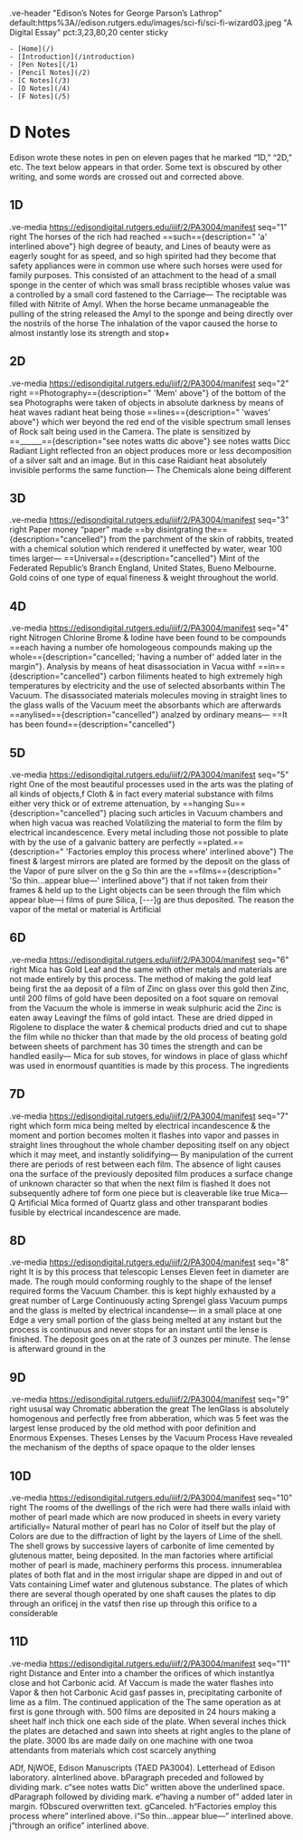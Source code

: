 .ve-header "Edison’s Notes for George Parson’s Lathrop" default:https%3A//edison.rutgers.edu/images/sci-fi/sci-fi-wizard03.jpeg "A Digital Essay" pct:3,23,80,20 center sticky

    - [Home](/)
    - [Introduction](/introduction)
    - [Pen Notes](/1)
    - [Pencil Notes](/2)
    - [C Notes](/3)
    - [D Notes](/4)
    - [F Notes](/5)
    
# D Notes

Edison wrote these notes in pen on eleven pages that he marked “1D,” “2D,” etc. The text below appears in that order. Some text is obscured by other writing, and some words are crossed out and corrected above. 

## 1D
.ve-media https://edisondigital.rutgers.edu/iiif/2/PA3004/manifest seq="1" right 
The horses of the rich had reached ==such=={description=" 'a' interlined above"} high degree of beauty, and Lines of beauty were as eagerly sought for as speed, and so high spirited had they become that safety appliances were in common use where such horses were used for family purposes. This consisted of an attachment to the head of a small sponge in the center of which was small brass reciptible whoses value was a controlled by a small cord fastened to the Carriage— The reciptable was filled with Nitrite of Amyl. When the horse became unmanageable the pulling of the string released the Amyl to the sponge and being directly over the nostrils of the horse The inhalation of the vapor caused the horse to almost instantly lose its strength and stop+
    
## 2D
.ve-media https://edisondigital.rutgers.edu/iiif/2/PA3004/manifest seq="2" right 
==Photography=={description=" 'Mem' above"} of the bottom of the sea
Photographs were taken of objects in absolute darkness by means of heat waves radiant heat being those ==lines=={description=" 'waves' above"} which wer beyond the red end of the visible spectrum small lenses of Rock salt being used in the Camera. The plate is sensitized by ==______=={description="see notes watts dic above"} see notes watts Dicc Radiant Light reflected fron an object produces more or less decomposition of a silver salt and an image. But in this case Raidiant heat absolutely invisible performs the same function— The Chemicals alone being different

## 3D
.ve-media https://edisondigital.rutgers.edu/iiif/2/PA3004/manifest seq="3" right 
Paper money “paper” made ==by disintgrating the=={description="cancelled"} from the parchment of the skin of rabbits, treated with a chemical solution which rendered it uneffected by water, wear 100 times larger—
==Universal=={description="cancelled"} Mint of the Federated Republic’s Branch England, United States, Bueno Melbourne. Gold coins of one type of equal fineness & weight throughout the world.

## 4D
.ve-media https://edisondigital.rutgers.edu/iiif/2/PA3004/manifest seq="4" right 
Nitrogen Chlorine Brome & Iodine have been found to be compounds ==each having a number ofe homologeous compounds making up the whole=={description="cancelled;  'having a number of' added later in the margin"}. Analysis by means of heat disassociation in Vacua withf ==in=={description="cancelled"} carbon filiments heated to high extremely high temperatures by electricity and the use of selected absorbants within The Vacuum. The disassociated materials molecules moving in straight lines to the glass walls of the Vacuum meet the absorbants which are afterwards ==anylised=={description="cancelled"} analzed by ordinary means—
==It has been found=={description="cancelled"}

## 5D
.ve-media https://edisondigital.rutgers.edu/iiif/2/PA3004/manifest seq="5" right 
One of the most beautiful processes used in the arts was the plating of all kinds of objects,f Cloth & in fact every material substance with films either very thick or of extreme attenuation, by ==hanging Su=={description="cancelled"} placing such articles in Vacuum chambers and when high vacua was reached Volatilizing the material to form the film by electrical incandescence. Every metal including those not possible to plate with by the use of a galvanic battery are perfectly ==plated.=={description=" 'Factories employ this process where' interlined above"} The finest & largest mirrors are plated are formed by the deposit on the glass of the Vapor of pure silver on the g So thin are the ==films=={description=" 'So thin…appear blue—' interlined above"} that if not taken from their frames & held up to the Light objects can be seen through the film which appear blue—i films of pure Silica, [---]g are thus deposited. The reason the vapor of the metal or material is Artificial 

## 6D
.ve-media https://edisondigital.rutgers.edu/iiif/2/PA3004/manifest seq="6" right 
Mica has 
Gold Leaf and the same with other metals and materials are not made entirely by this process. The method of making the gold leaf being first the aa deposit of a film of Zinc on glass over this gold then Zinc, until 200 films of gold have been deposited on a foot square on removal from the Vacuum the whole is immerse in weak sulphuric acid the Zinc is eaten away Leavingf the films of gold intact. These are dried dipped in Rigolene to displace the water & chemical products dried and cut to shape the film while no thicker than that made by the old process of beating gold between sheets of parchment has 30 times the strength and can be handled easily—
Mica for sub stoves, for windows in place of glass whichf was used in enormousf quantities is made by this process. The ingredients 
    
## 7D
.ve-media https://edisondigital.rutgers.edu/iiif/2/PA3004/manifest seq="7" right 
which form mica being melted by electrical incandescence & the moment and portion becomes molten it flashes into vapor and passes in straight lines throughout the whole chamber depositing itself on any object which it may meet, and instantly solidifying—
By manipulation of the current there are periods of rest between each film. The absence of light causes ona the surface of the previously deposited film produces a surface change of unknown character so that when the next film is flashed It does not subsequently adhere tof form one piece but is cleaverable like true Mica— Q Artificial Mica formed of Quartz glass and other transparant bodies fusible by electrical incandescence are made.
    
## 8D
.ve-media https://edisondigital.rutgers.edu/iiif/2/PA3004/manifest seq="8" right 
It is by this process that telescopic Lenses Eleven feet in diameter are made. The rough mould conforming roughly to the shape of the lensef required forms the Vacuum Chamber. this is kept highly exhausted by a great number of Large Continuously acting Sprengel glass Vacuum pumps and the glass is melted by electrical incandense— in a small place at one Edge a very small portion of the glass being melted at any instant but the process is continuous and never stops for an instant until the lense is finished. The deposit goes on at the rate of 3 ounzes per minute. The lense is afterward ground in the 
    
## 9D
.ve-media https://edisondigital.rutgers.edu/iiif/2/PA3004/manifest seq="9" right 
ususal way Chromatic abberation the great The lenGlass is absolutely homogenous and perfectly free from abberation, which was 5 feet was the largest lense produced by the old method with poor definition and Enormous Expenses. Theses Lenses by the Vacuum Process Have revealed the mechanism of the depths of space opaque to the older lenses

## 10D
.ve-media https://edisondigital.rutgers.edu/iiif/2/PA3004/manifest seq="10" right 
The rooms of the dwellings of the rich were had there walls inlaid with mother of pearl made which are now produced in sheets in every variety artificially= Natural mother of pearl has no Color of itself but the play of Colors are due to the diffraction of light by the layers of Lime of the shell. The shell grows by successive layers of carbonite of lime cemented by glutenous matter, being deposited. In the man factories where artificial mother of pearl is made, machinery performs this process. innumerablea plates of both flat and in the most irrigular shape are dipped in and out of Vats containing Limef water and glutenous substance. The plates of which there are several though operated by one shaft causes the plates to dip through an orificej in the vatsf then rise up through this orifice to a considerable 
    
## 11D
.ve-media https://edisondigital.rutgers.edu/iiif/2/PA3004/manifest seq="11" right 
Distance and Enter into a chamber the orifices of which instantlya close and hot Carbonic acid. Af Vaccum is made the water flashes into Vapor & then hot Carbonic Acid gasf passes in, precipitating carbonite of lime as a film. The continued application of the The same operation as at first is gone through with. 500 films are deposited in 24 hours making a sheet half inch thick one each side of the plate. When several inches thick the plates are detached and sawn into sheets at right angles to the plane of the plate. 3000 lbs are made daily on one machine with one twoa attendants from materials which cost scarcely anything

ADf, NjWOE, Edison Manuscripts (TAED PA3004). Letterhead of Edison laboratory. 
aInterlined above. 
bParagraph preceded and followed by dividing mark. 
c“see notes watts Dic” written above the underlined space. 
dParagraph followed by dividing mark. 
e“having a number of” added later in margin. 
fObscured overwritten text. 
gCanceled.
 h“Factories employ this process where” interlined above. 
i“So thin…appear blue—” interlined above. 
j“through an orifice” interlined above.
